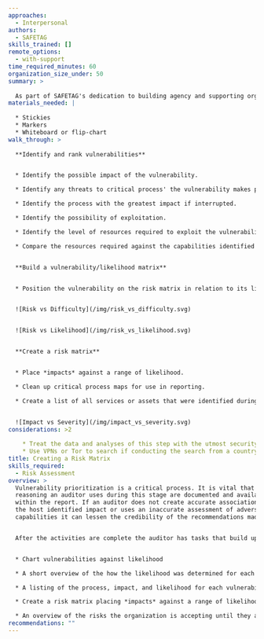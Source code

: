```yaml
---
approaches:
  - Interpersonal
authors:
  - SAFETAG
skills_trained: []
remote_options:
  - with-support
time_required_minutes: 60
organization_size_under: 50
summary: >
  
  As part of SAFETAG's dedication to building agency and supporting organizational adoption of safer practices, a careful prioritization of vulnerabilities is invaluable in keeping audit results from appearing overwhelming. In addition, this component ranks the vulnerabilties identified using the risk-matrix developed with the host organization's staff. Using the host-created framework will allow for a deeper understanding of the impact of vulnerabilities and encourage greater investment in addressing them.
materials_needed: |
  
  * Stickies
  * Markers
  * Whiteboard or flip-chart
walk_through: >
  
  **Identify and rank vulnerabilities**


  * Identify the possible impact of the vulnerability.

  * Identify any threats to critical process' the vulnerability makes possible.

  * Identify the process with the greatest impact if interrupted.

  * Identify the possibility of exploitation.

  * Identify the level of resources required to exploit the vulnerability.

  * Compare the resources required against the capabilities identified in the risk modeling activities and the contextual research you completed.


  **Build a vulnerability/likelihood matrix**


  * Position the vulnerability on the risk matrix in relation to its likelihood and its impact.


  ![Risk vs Difficulty](/img/risk_vs_difficulty.svg)


  ![Risk vs Likelihood](/img/risk_vs_likelihood.svg)


  **Create a risk matrix**


  * Place *impacts* against a range of likelihood.

  * Clean up critical process maps for use in reporting.

  * Create a list of all services or assets that were identified during the activity that were not already known by the auditor.


  ![Impact vs Severity](/img/impact_vs_severity.svg)
considerations: >2
  
    * Treat the data and analyses of this step with the utmost security.
    * Use VPNs or Tor to search if conducting the search from a country that is highly competitive with the organization’s country, or is known to surveil.
title: Creating a Risk Matrix
skills_required:
  - Risk Assessment
overview: >
  Vulnerability prioritization is a critical process. It is vital that the
  reasoning an auditor uses during this stage are documented and available
  within the report. If an auditor does not create accurate associations between
  the host identified impact or uses an inaccurate assessment of adversary
  capabilities it can lessen the credibility of the recommendations made.


  After the activities are complete the auditor has tasks that build upon the outputs of the activities.


  * Chart vulnerabilities against likelihood

  * A short overview of the how the likelihood was determined for each vulnerability.

  * A listing of the process, impact, and likelihood for each vulnerability.

  * Create a risk matrix placing *impacts* against a range of likelihood.

  * An overview of the risks the organization is accepting until they address each vulnerability.
recommendations: ""
---
```

